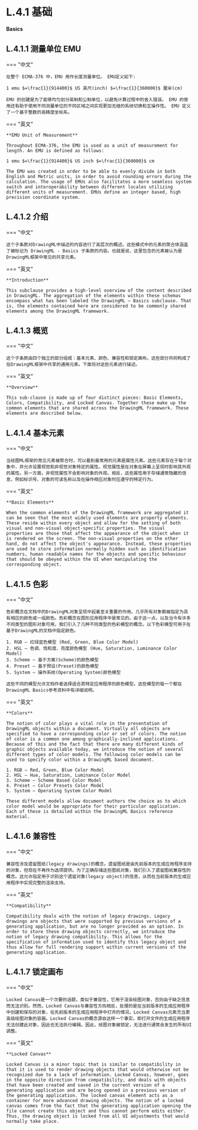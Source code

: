 # L.4.1 基础

**Basics**

## L.4.1.1 测量单位 EMU

=== "中文"

    在整个 ECMA-376 中，EMU 用作长度测量单位。 EMU定义如下:

    1 emu $=\frac{1}{914400}$ US 英尺(inch) $=\frac{1}{360000}$ 厘米(cm)

    EMU 的创建是为了能够均匀划分英制和公制单位，以避免计算过程中的舍入错误。 EMU 的使用还有助于使用不同测量单位的不同区域之间实现更加无缝的系统切换和互操作性。 EMU 定义了一个基于整数的高精度坐标系。

=== "英文"

    **EMU Unit of Measurement**

    Throughout ECMA-376, the EMU is used as a unit of measurement for length. An EMU is defined as follows:

    1 emu $=\frac{1}{914400}$ US inch $=\frac{1}{360000}$ cm

    The EMU was created in order to be able to evenly divide in both English and Metric units, in order to avoid rounding errors during the calculation. The usage of EMUs also facilitates a more seamless system switch and interoperability between different locales utilizing different units of measurement. EMUs define an integer based, high precision coordinate system.

## L.4.1.2 介绍

=== "中文"

    这个子条款对DrawingML中描述的内容进行了高层次的概述。这些模式中的元素的聚合体涵盖了被标记为 DrawingML - Basics 子条款的内容。也就是说，这里包含的元素被认为是DrawingML框架中常见的共享元素。

=== "英文"

    **Introduction**

    This subclause provides a high-level overview of the content described in DrawingML. The aggregation of the elements within these schemas encompass what has been labeled the DrawingML – Basics subclause. That is, the elements contained here are considered to be commonly shared elements among the DrawingML framework.

## L.4.1.3 概览

=== "中文"

    这个子条款由四个独立的部分组成：基本元素、颜色、兼容性和锁定画布。这些部分共同构成了在DrawingML框架中共享的通用元素。下面将对这些元素进行描述。

=== "英文"

    **Overview**

    This sub-clause is made up of four distinct pieces: Basic Elements, Colors, Compatibility, and Locked Canvas. Together these make up the common elements that are shared across the DrawingML framework. These elements are described below.

## L.4.1.4 基本元素

=== "中文"

    当绘图ML框架的常见元素被聚合时，可以看到最常用的元素是属性元素。这些元素存在于每个对象中，并允许设置视觉和非视觉对象特定的属性。视觉属性是在对象在屏幕上呈现时影响其外观的属性。另一方面，非视觉属性不会影响对象的外观。相反，这些属性用于存储通常隐藏的信息，例如标识号、对象的可读名称以及在操作相应对象时应遵守的特定行为。

=== "英文"

    **Basic Elements**
    
    When the common elements of the DrawingML framework are aggregated it can be seen that the most widely used elements are property elements. These reside within every object and allow for the setting of both visual and non-visual object-specific properties. The visual properties are those that affect the appearance of the object when it is rendered on the screen. The non-visual properties on the other hand, do not affect the object's appearance. Instead, these properties are used to store information normally hidden such as identification numbers, human readable names for the objects and specific behaviour that should be obeyed within the UI when manipulating the corresponding object.

## L.4.1.5 色彩

=== "中文"

    色彩概念在文档中的DrawingML对象呈现中起着至关重要的作用。几乎所有对象都被指定为具有相应的颜色或一组颜色。色彩概念在图形应用程序中是常见的。由于这一点，以及当今有许多不同类型的图形对象可用，我们引入了几种不同类型的色彩模型的概念。以下色彩模型可用于在基于DrawingML的文档中指定颜色。

    1. RGB – 红绿蓝色模型 (Red, Green, Blue Color Model)
    2. HSL – 色调、饱和度、亮度颜色模型 (Hue, Saturation, Luminance Color Model)
    3. Scheme – 基于方案(Scheme)的颜色模型
    4. Preset – 基于预设(Preset)的颜色模型
    5. System – 操作系统(Operating System)颜色模型
    
    这些不同的模型允许文档作者选择适合其特定应用程序的颜色模型。这些模型的每一个都在DrawingML Basics参考资料中有详细说明。

=== "英文"

    **Colors**

    The notion of color plays a vital role in the presentation of DrawingML objects within a document. Virtually all objects are specified to have a corresponding color or set of colors. The notion of color is a common one among graphically-inclined applications. Because of this and the fact that there are many different kinds of graphic objects available today, we introduce the notion of several different types of color models. The following color models can be used to specify color within a DrawingML based document.

    1. RGB – Red, Green, Blue Color Model
    2. HSL – Hue, Saturation, Luminance Color Model
    3. Scheme – Scheme Based Color Model
    4. Preset – Color Presets Color Model
    5. System – Operating System Color Model
    
    These different models allow document authors the choice as to which color model would be appropriate for their particular application. Each of these is detailed within the DrawingML Basics reference material.

## L.4.1.6 兼容性

=== "中文"

    兼容性涉及遗留图纸(legacy drawings)的概念。遗留图纸是由先前版本的生成应用程序支持的对象，但现在不再作为选项提供。为了正确存储这些图纸对象，我们引入了遗留图纸兼容性的概念。这允许指定用于识别这个遗留对象(legacy object)的信息，从而在当前版本的生成应用程序中实现完整的渲染支持。

=== "英文"

    **Compatibility**

    Compatibility deals with the notion of legacy drawings. Legacy drawings are objects that were supported by previous versions of a generating application, but are no longer provided as an option. In order to store these drawing objects correctly, we introduce the notion of legacy drawing compatibility. This allows for the specification of information used to identify this legacy object and thus allow for full rendering support within current versions of the generating application.

## L.4.1.7 锁定画布

=== "中文"

    Locked Canvas是一个次要的话题，类似于兼容性，它用于渲染绘图对象，否则由于缺乏信息而无法识别。然而，Locked Canvas与兼容性方向相反，处理的是在当前版本的生成应用程序中创建和保存的对象，在先前版本的生成应用程序中打开的情况。Locked Canvas元素充当更高级绘图对象的容器。Locked Canvas的概念源自这样一个事实，即打开文件的生成应用程序无法创建此对象，因此也无法执行编辑。因此，绘图对象被锁定，无法进行通常会发生的所有UI调整。

=== "英文"

    **Locked Canvas**

    Locked Canvas is a minor topic that is similar to compatibility in that it is used to render drawing objects that would otherwise not be recognized due to a lack of information. Locked Canvas, however, goes in the opposite direction from compatibility, and deals with objects that have been created and saved in the current version of a generating application and are being opened in a previous version of the generating application. The locked canvas element acts as a container for more advanced drawing objects. The notion of a locked canvas comes from the fact that the generating application opening the file cannot create this object and thus cannot perform edits either. Thus, the drawing object is locked from all UI adjustments that would normally take place.
